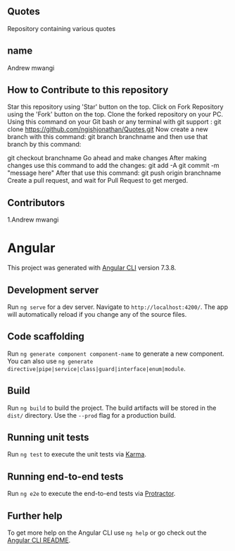 ## Quotes
Repository containing various  quotes
## name
Andrew mwangi

## How to Contribute to this repository
Star this repository using 'Star' button on the top.
Click on Fork Repository using the 'Fork' button on the top.
Clone the forked repository on your PC. Using this command on your Git bash or any terminal with git support :
git clone https://github.com/ngishjonathan/Quotes.git
Now create a new branch with this command:
git branch branchname 
and then use that branch by this command:

git checkout branchname 
Go ahead and make changes
After making changes use this command to add the changes:
git add -A
git commit -m "message here" 
After that use this command:
git push origin branchname 
Create a pull request, and wait for Pull Request to get merged.
## Contributors
1.Andrew mwangi
# Angular

This project was generated with [Angular CLI](https://github.com/angular/angular-cli) version 7.3.8.

## Development server

Run `ng serve` for a dev server. Navigate to `http://localhost:4200/`. The app will automatically reload if you change any of the source files.

## Code scaffolding

Run `ng generate component component-name` to generate a new component. You can also use `ng generate directive|pipe|service|class|guard|interface|enum|module`.

## Build

Run `ng build` to build the project. The build artifacts will be stored in the `dist/` directory. Use the `--prod` flag for a production build.

## Running unit tests

Run `ng test` to execute the unit tests via [Karma](https://karma-runner.github.io).

## Running end-to-end tests

Run `ng e2e` to execute the end-to-end tests via [Protractor](http://www.protractortest.org/).

## Further help

To get more help on the Angular CLI use `ng help` or go check out the [Angular CLI README](https://github.com/angular/angular-cli/blob/master/README.md).
